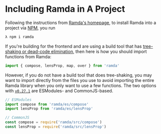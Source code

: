 # Including Ramda in A Project

Following the instructions from [Ramda's homepage](https://ramdajs.com), to
install Ramda into a project via [NPM](https://www.npmjs.com), you run

```bash
λ npm i ramda
```

If you're building for the frontend and are using a build tool that has
[tree-shaking or dead-code elimination](https://developers.google.com/web/fundamentals/performance/optimizing-javascript/tree-shaking),
then here is how you should import functions from Ramda:

```js
import { compose, lensProp, map, over } from 'ramda'
```

However, if you do not have a build tool that does tree-shaking, you may want to
import directly from the files you use to avoid importing the entire Ramda
library when you only want to use a few functions. The two options with
[`v0.27.1`](https://www.npmjs.com/package/ramda/v/0.27.1) are ESModules- and
CommonJS-based.

```js
// ESModules
import compose from 'ramda/es/compose'
import lensProp from 'ramda/es/lensProp'

// CommonJS
const compose = require('ramda/src/compose')
const lensProp = require('ramda/src/lensProp')
```

